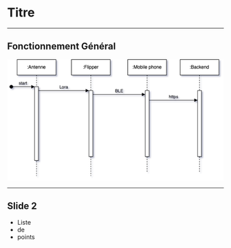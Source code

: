 # Titre

---

## Fonctionnement Général

![Description de l'image](./asset/diagramme_sequence_principal.png)

---

## Slide 2

- Liste
- de
- points
